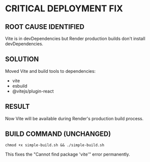 # CRITICAL DEPLOYMENT FIX

## ROOT CAUSE IDENTIFIED
Vite is in devDependencies but Render production builds don't install devDependencies.

## SOLUTION
Moved Vite and build tools to dependencies:
- vite
- esbuild  
- @vitejs/plugin-react

## RESULT
Now Vite will be available during Render's production build process.

## BUILD COMMAND (UNCHANGED)
```
chmod +x simple-build.sh && ./simple-build.sh
```

This fixes the "Cannot find package 'vite'" error permanently.